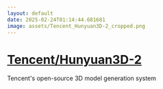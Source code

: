 ```yaml
---
layout: default
date: 2025-02-24T01:14:44.681681
image: assets/Tencent_Hunyuan3D-2_cropped.png
---
```


# [Tencent/Hunyuan3D-2](https://github.com/Tencent/Hunyuan3D-2)

Tencent's open-source 3D model generation system
